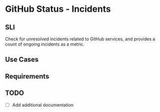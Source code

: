 # GitHub Status - Incidents

## SLI
Check for unresolved incidents related to GitHub services, and provides a count of ongoing incidents as a metric.

## Use Cases

## Requirements

## TODO
- [ ] Add additional documentation
